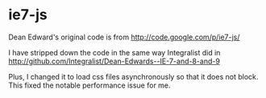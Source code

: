 ie7-js
======

Dean Edward's original code is from http://code.google.com/p/ie7-js/

I have stripped down the code in the same way Integralist did in http://github.com/Integralist/Dean-Edwards--IE-7-and-8-and-9

Plus, I changed it to load css files asynchronously so that it does not block. This fixed the notable performance issue for me.